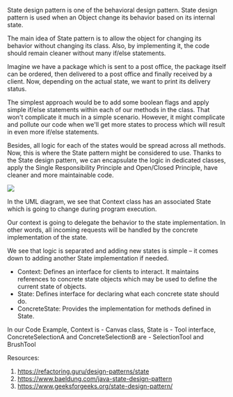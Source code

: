 State design pattern is one of the behavioral design pattern. State design pattern is used when an Object change its behavior based on its internal state.

The main idea of State pattern is to allow the object for changing its behavior without changing its class. Also, by implementing it, the code should remain cleaner without many if/else statements.

Imagine we have a package which is sent to a post office, the package itself can be ordered, then delivered to a post office and finally received by a client. Now, depending on the actual state, we want to print its delivery status.

The simplest approach would be to add some boolean flags and apply simple if/else statements within each of our methods in the class. That won't complicate it much in a simple scenario. However, it might complicate and pollute our code when we'll get more states to process which will result in even more if/else statements.

Besides, all logic for each of the states would be spread across all methods. Now, this is where the State pattern might be considered to use. Thanks to the State design pattern, we can encapsulate the logic in dedicated classes, apply the Single Responsibility Principle and Open/Closed Principle, have cleaner and more maintainable code.

![](https://www.baeldung.com/wp-content/uploads/2018/08/State-1.png)

In the UML diagram, we see that Context class has an associated State which is going to change during program execution.

Our context is going to delegate the behavior to the state implementation. In other words, all incoming requests will be handled by the concrete implementation of the state.

We see that logic is separated and adding new states is simple – it comes down to adding another State implementation if needed.

* Context: Defines an interface for clients to interact. It maintains references to concrete state objects which may be used to define the current state of objects.
* State: Defines interface for declaring what each concrete state should do.
* ConcreteState: Provides the implementation for methods defined in State.


In our Code Example, Context is - Canvas class, State is - Tool interface, ConcreteSelectionA and ConcreteSelectionB are - SelectionTool and BrushTool

Resources:
1. https://refactoring.guru/design-patterns/state
2. https://www.baeldung.com/java-state-design-pattern
3. https://www.geeksforgeeks.org/state-design-pattern/